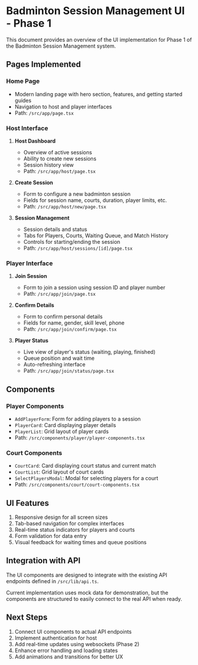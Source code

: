 # Badminton Session Management UI - Phase 1

This document provides an overview of the UI implementation for Phase 1 of the Badminton Session Management system.

## Pages Implemented

### Home Page

- Modern landing page with hero section, features, and getting started guides
- Navigation to host and player interfaces
- Path: `/src/app/page.tsx`

### Host Interface

1. **Host Dashboard**

   - Overview of active sessions
   - Ability to create new sessions
   - Session history view
   - Path: `/src/app/host/page.tsx`

2. **Create Session**

   - Form to configure a new badminton session
   - Fields for session name, courts, duration, player limits, etc.
   - Path: `/src/app/host/new/page.tsx`

3. **Session Management**
   - Session details and status
   - Tabs for Players, Courts, Waiting Queue, and Match History
   - Controls for starting/ending the session
   - Path: `/src/app/host/sessions/[id]/page.tsx`

### Player Interface

1. **Join Session**

   - Form to join a session using session ID and player number
   - Path: `/src/app/join/page.tsx`

2. **Confirm Details**

   - Form to confirm personal details
   - Fields for name, gender, skill level, phone
   - Path: `/src/app/join/confirm/page.tsx`

3. **Player Status**
   - Live view of player's status (waiting, playing, finished)
   - Queue position and wait time
   - Auto-refreshing interface
   - Path: `/src/app/join/status/page.tsx`

## Components

### Player Components

- `AddPlayerForm`: Form for adding players to a session
- `PlayerCard`: Card displaying player details
- `PlayerList`: Grid layout of player cards
- Path: `/src/components/player/player-components.tsx`

### Court Components

- `CourtCard`: Card displaying court status and current match
- `CourtList`: Grid layout of court cards
- `SelectPlayersModal`: Modal for selecting players for a court
- Path: `/src/components/court/court-components.tsx`

## UI Features

1. Responsive design for all screen sizes
2. Tab-based navigation for complex interfaces
3. Real-time status indicators for players and courts
4. Form validation for data entry
5. Visual feedback for waiting times and queue positions

## Integration with API

The UI components are designed to integrate with the existing API endpoints defined in `/src/lib/api.ts`.

Current implementation uses mock data for demonstration, but the components are structured to easily connect to the real API when ready.

## Next Steps

1. Connect UI components to actual API endpoints
2. Implement authentication for host
3. Add real-time updates using websockets (Phase 2)
4. Enhance error handling and loading states
5. Add animations and transitions for better UX
